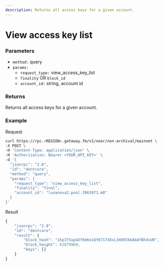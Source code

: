 ```yaml
---
description: Returns all access keys for a given account.
---
```


# View access key list

### **Parameters**
* `method:` query
* `params:`
  * `request_type:` view_access_key_list
  * `finality` OR `block_id`
  * `account_id:` string, account id

### **Returns**
Returns all access keys for a given account.

### **Example**

Request

```bash
curl https://rpc.<REGION>.gateway.fm/v1/near/non-archival/mainnet \
-X POST \
-H 'Content-Type: application/json' \
-H 'Authorization: Bearer <YOUR_API_KEY>' \
-d '{
  "jsonrpc": "2.0",
  "id": "dontcare",
  "method": "query",
  "params": {
    "request_type": "view_access_key_list",
    "finality": "final",
    "account_id": "lunanova2.pool.f863973.m0"
  }
}'
```

Result

```javascript
{
    "jsonrpc": "2.0",
    "id": "dontcare",
    "result": {
        "block_hash": "ihp37SupGXf6bKeiQY67174XxL1HXK5kbAbAfBh4sUR",
        "block_height": 62879969,
        "keys": []
    }
}
```